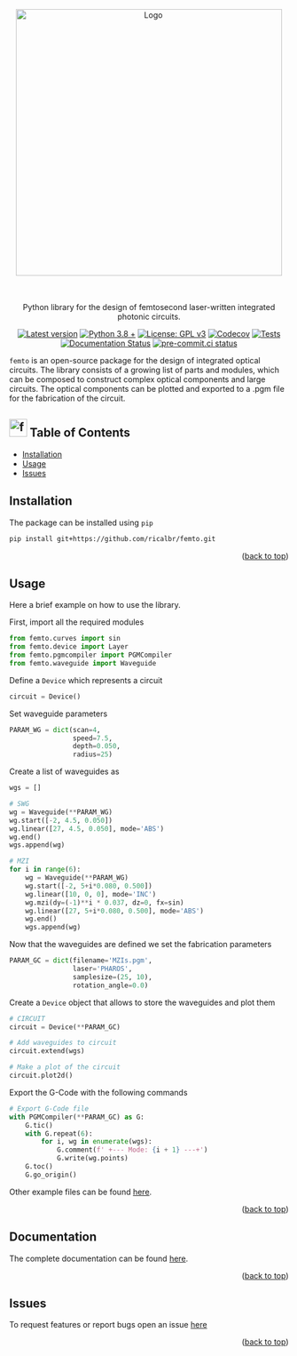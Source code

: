 <div id="top"></div>

<div align="center">
  <picture>
    <source media="(prefers-color-scheme: dark)" srcset="https://user-images.githubusercontent.com/45992199/205449527-d349ee82-39fb-4e1f-b25b-dbd2260ad9a4.svg" width="480">
    <img alt="Logo" src="https://user-images.githubusercontent.com/45992199/205449385-341529d6-0575-430c-a0b4-62f50579db19.svg" width="480">
  </picture>
</div>

<p align="center">
  <br>
  <br>
  Python library for the design of femtosecond laser-written integrated photonic circuits.
</p>

<div align="center">

[![Latest version](https://img.shields.io/static/v1?label=version&message=2.0.0&color=yellowgreen)](https://github.com/ricalbr/femto/releases/latest)
[![Python 3.8 +](https://img.shields.io/static/v1?label=python&message=3.8%20%2B&color=blueviolet)](https://www.python.org)
[![License: GPL v3](https://img.shields.io/badge/License-GPL%20v3-blue.svg)](https://www.gnu.org/licenses/gpl-3.0)
[![Codecov](https://codecov.io/gh/ricalbr/femto2/branch/main/graph/badge.svg?token=1E69VOP4ED)](https://codecov.io/gh/ricalbr/femto2)
[![Tests](https://github.com/ricalbr/femto/actions/workflows/tests.yml/badge.svg)](https://github.com/ricalbr/femto/actions/workflows/tests.yml)
[![Documentation Status](https://readthedocs.org/projects/femto2/badge/?version=latest)](https://femto2.readthedocs.io/en/latest/?badge=latest)
[![pre-commit.ci status](https://results.pre-commit.ci/badge/github/ricalbr/femto2/main.svg)](https://results.pre-commit.ci/latest/github/ricalbr/femto2/main)

</div>

`femto` is an open-source package for the design of integrated optical circuits.
The library consists of a growing list of parts and modules, which can be composed to construct complex optical components and large circuits.
The optical components can be plotted and exported to a .pgm file for the fabrication of the circuit.

## <img src="https://mir-s3-cdn-cf.behance.net/project_modules/disp/511fdf30195555.560572b7c51e9.gif" alt="femto logo" width="32"> Table of Contents

- [Installation](#installation)
- [Usage](#usage)
- [Issues](#issues)
<!-- * [License](#license) -->

## Installation

The package can be installed using `pip`

```bash
pip install git+https://github.com/ricalbr/femto.git
```

<p align="right">(<a href="#top">back to top</a>)</p>

## Usage

Here a brief example on how to use the library.

First, import all the required modules

```python
from femto.curves import sin
from femto.device import Layer
from femto.pgmcompiler import PGMCompiler
from femto.waveguide import Waveguide
```

Define a `Device` which represents a circuit

```python
circuit = Device()
```

Set waveguide parameters

```python
PARAM_WG = dict(scan=4,
                speed=7.5,
                depth=0.050,
                radius=25)
```

Create a list of waveguides as

```python
wgs = []

# SWG
wg = Waveguide(**PARAM_WG)
wg.start([-2, 4.5, 0.050])
wg.linear([27, 4.5, 0.050], mode='ABS')
wg.end()
wgs.append(wg)

# MZI
for i in range(6):
    wg = Waveguide(**PARAM_WG)
    wg.start([-2, 5+i*0.080, 0.500])
    wg.linear([10, 0, 0], mode='INC')
    wg.mzi(dy=(-1)**i * 0.037, dz=0, fx=sin)
    wg.linear([27, 5+i*0.080, 0.500], mode='ABS')
    wg.end()
    wgs.append(wg)
```

Now that the waveguides are defined we set the fabrication parameters

```python
PARAM_GC = dict(filename='MZIs.pgm',
                laser='PHAROS',
                samplesize=(25, 10),
                rotation_angle=0.0)
```

Create a `Device` object that allows to store the waveguides and plot them

```python
# CIRCUIT
circuit = Device(**PARAM_GC)

# Add waveguides to circuit
circuit.extend(wgs)

# Make a plot of the circuit
circuit.plot2d()
```

Export the G-Code with the following commands

```python
# Export G-Code file
with PGMCompiler(**PARAM_GC) as G:
    G.tic()
    with G.repeat(6):
        for i, wg in enumerate(wgs):
            G.comment(f' +--- Mode: {i + 1} ---+')
            G.write(wg.points)
    G.toc()
    G.go_origin()

```

Other example files can be found [here](https://github.com/ricalbr/femto/tree/main/examples).

<p align="right">(<a href="#top">back to top</a>)</p>

## Documentation
The complete documentation can be found [here](https://femto.readthedocs.io/en/latest/).

<p align="right">(<a href="#top">back to top</a>)</p>

## Issues

To request features or report bugs open an issue [here](https://github.com/ricalbr/femto/issues)

<p align="right">(<a href="#top">back to top</a>)</p>
